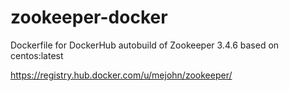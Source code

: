 # zookeeper-docker
Dockerfile for DockerHub autobuild of Zookeeper 3.4.6 based on centos:latest

https://registry.hub.docker.com/u/mejohn/zookeeper/

